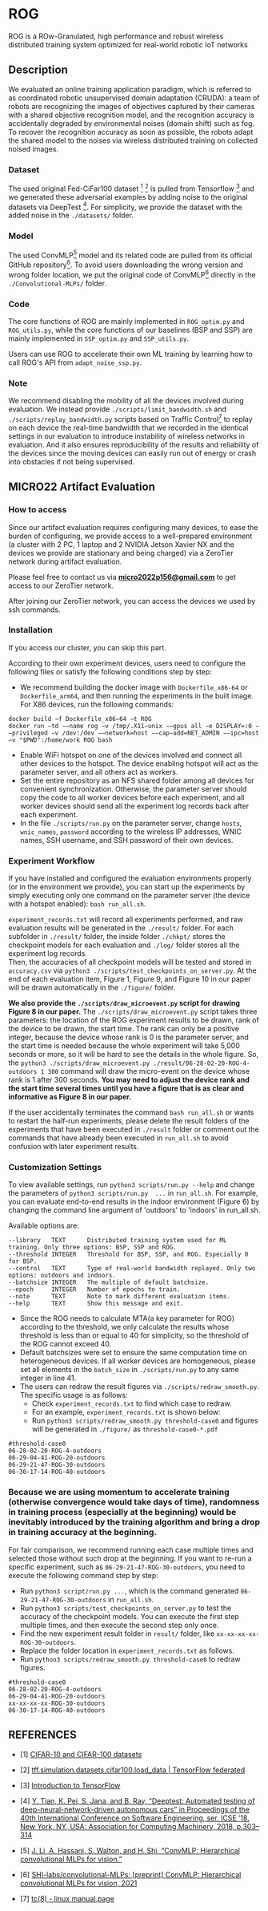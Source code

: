# ROG
ROG is a ROw-Granulated, high performance and robust wireless distributed training system optimized for real-world robotic IoT networks
## Description
We evaluated an online training application paradigm, which is referred to as coordinated robotic unsupervised domain adaptation (CRUDA): a team of robots are recognizing the images of objectives captured by their cameras with a shared objective recognition model, and the recognition accuracy is accidentally degraded by environmental noises (domain shift) such as fog.
To recover the recognition accuracy as soon as possible, the robots adapt the shared model to the noises via wireless distributed training on collected noised images.
### Dataset
The used original Fed-CiFar100 dataset [<sup>1</sup>](#CIFAR-100) [<sup>2</sup>](#cifar100.load_data) is pulled from Tensorflow [<sup>3</sup>](#TensorFlow) and we generated these adversarial examples by adding noise to the original datasets via DeepTest [<sup>4</sup>](#DeepTest).
For simplicity, we provide the dataset with the added noise in the `./datasets/` folder.
### Model
The used ConvMLP[<sup>5</sup>](#ConvMLP-paper) model and its related code are pulled from its official GitHub repository[<sup>6</sup>](#ConvMLP). 
To avoid users downloading the wrong version and wrong folder location, we put the original code of ConvMLP[<sup>6</sup>](#ConvMLP) directly in the `./Convolutional-MLPs/` folder.
### Code
The core functions of ROG are mainly implemented in `ROG_optim.py` and `ROG_utils.py`, while the core functions of our baselines (BSP and SSP) are mainly implemented in `SSP_optim.py` and `SSP_utils.py`.

Users can use ROG to accelerate their own ML training by learning how to call ROG's API from `adapt_noise_ssp.py`.
### Note
We recommend disabling the mobility of all the devices involved during evaluation. We instead provide `./scripts/limit_bandwidth.sh` and `./scripts/replay_bandwidth.py` scripts based on Traffic Control[<sup>7</sup>](#tc) to replay on each device the real-time bandwidth that we recorded in the identical settings in our evaluation to introduce instability of wireless networks in evaluation.
And it also ensures reproducibility of the results and reliability of the devices since the moving devices can easily run out of energy or crash into obstacles if not being supervised.
## MICRO22 Artifact Evaluation 
### How to access
Since our artifact evaluation requires configuring many devices, to ease the burden of configuring, we provide access to a well-prepared environment (a cluster with 2 PC, 1 laptop and 2 NVIDIA Jetson Xavier NX and the devices we provide
are stationary and being charged) via a ZeroTier network during artifact evaluation. 

Please feel free to contact us via **micro2022p156@gmail.com** to get access to our ZeroTier network. 

After joining our ZeroTier network, you can access the devices we used by ssh commands.

### Installation
If you access our cluster, you can skip this part.

According to their own experiment devices, users need to configure the following files or satisfy the following conditions step by step:
-   We recommend building the docker image with `Dockerfile_x86-64` or `Dockerfile_arm64`, and then running the experiments in the built image.
For X86 devices, run the following commands:
```
docker build −f Dockerfile_x86−64 −t ROG
docker run −td −−name rog −v /tmp/.X11−unix −−gpus all −e DISPLAY=:0 −−privileged −v /dev:/dev −−network=host −−cap−add=NET_ADMIN −−ipc=host −v "$PWD":/home/work ROG bash
```
-   Enable WiFi hotspot on one of the devices involved and connect all other devices to the hotspot. The device
enabling hotspot will act as the parameter server, and all others act as workers.
-   Set the entire repository as an NFS shared folder among all devices for convenient synchronization. Otherwise, the parameter server should copy the code to all worker devices before each experiment, and all worker devices should send all the experiment log records back after each experiment.
-   In the file `./scripts/run.py` on the parameter server, change `hosts`, `wnic_names`, `password` according to the wireless IP addresses, WNIC names, SSH username, and SSH password of their own devices. 

### Experiment Workflow
If you have installed and configured the evaluation environments properly (or in the environment we provide), you can start up the experiments by simply executing only one command on the parameter server (the device with a hotspot
enabled): `bash run_all.sh`.

`experiment_records.txt` will record all experiments performed, and raw evaluation results will be generated in the `./result/` folder.
For each subfolder in `./result/` folder, the inside folder `./chkpt/` stores the checkpoint models for each evaluation and `./log/` folder stores all the experiment log records.  
Then, the accuracies of all checkpoint models will be tested and stored in `accuracy.csv` via `python3 ./scripts/test_checkpoints_on_server.py`.
At the end of each evaluation item, Figure 1, Figure 9, and Figure 10 in our paper will be drawn automatically in the `./figure/` folder.

**We also provide the `./scripts/draw_microevent.py` script for drawing Figure 8 in our paper.**
The `./scripts/draw_microevent.py` script takes three parameters: the location of the ROG experiment results to be drawn, rank of the device to be drawn, the start time.
The rank can only be a positive integer, because the device whose rank is 0 is the parameter server, and the start time is needed because the whole experiment will take 5,000 seconds or more, so it will be hard to see the details in the whole figure.
So, the `python3 ./scripts/draw_microevent.py ./result/06-28-02-20-ROG-4-outdoors 1 300` command
will draw the micro-event on the device whose rank is 1 after 300 seconds.
**You may need to adjust the device rank and the start time several times until you have a figure that is as clear and informative as Figure 8 in our paper.**

If the user accidentally terminates the command `bash run_all.sh` or wants to restart the half-run experiments, please delete the result folders of the experiments that have been executed in `./result` folder or comment out the commands that have already been executed in `run_all.sh` to avoid confusion with later experiment results.
### Customization Settings
To view available settings, run `python3 scripts/run.py --help` and change the parameters of `python3 scripts/run.py  ...` in `run_all.sh`. For example, you can evaluate end-to-end results in the indoor environment (Figure 6) by changing the command line argument of 'outdoors' to 'indoors' in run_all.sh.

Available options are:

```
--library   TEXT      Distributed training system used for ML training. Only three options: BSP, SSP and ROG.
--threshold INTEGER   Threshold for BSP, SSP, and ROG. Especially 0 for BSP.
--control   TEXT      Type of real-world bandwidth replayed. Only two options: outdoors and indoors.
--batchsize INTEGER   The multiple of default batchsize. 
--epoch     INTEGER   Number of epochs to train.
--note      TEXT      Note to mark different evaluation items.
--help      TEXT      Show this message and exit.
```  
-  Since the ROG needs to calculate MTA(a key parameter for ROG) according to the threshold, we only calculate the results whose threshold is less than or equal to 40 for simplicity, so the threshold of the ROG cannot exceed 40.
-  Default batchsizes were set to ensure the same computation time on heterogeneous devices. If all worker devices are homogeneous, please set all elements in the `batch_size` in `./scripts/run.py` to any same integer in line 41.
- The users can redraw the result figures via `./scripts/redraw_smooth.py`. The specific usage is as follows:
  - Check `experiment_records.txt` to find which case to redraw. 
  - For an example, `experiment_records.txt` is shown below:
  - Run `python3 scripts/redraw_smooth.py threshold-case0` and figures will be generated in `./figure/` as `threshold-case0-*.pdf`
```
#threshold-case0
06-28-02-20-ROG-4-outdoors
06-29-04-41-ROG-20-outdoors
06-29-21-47-ROG-30-outdoors
06-30-17-14-ROG-40-outdoors
```
### **Because we are using momentum to accelerate training (otherwise convergence would take days of time), randomness in training process (especially at the beginning) would be inevitably introduced by the training algorithm and bring a drop in training accuracy at the beginning.**
For fair comparison, we recommend running each case multiple times and selected those without such drop at the beginning.
If you want to re-run a specific experiment, such as `06-29-21-47-ROG-30-outdoors`, you need to execute the following command step by step:
- Run `python3 script/run.py ...`, which is the command generated `06-29-21-47-ROG-30-outdoors` in `run_all.sh`.
- Run `python3 scripts/test_checkpoints_on_server.py` to test the accuracy of the checkpoint models.
You can execute the first step multiple times, and then execute the second step only once.
- Find the new experiment result folder in `result/` folder, like `xx-xx-xx-xx-ROG-30-outdoors`.
- Replace the folder location in `experiment_records.txt` as follows.
- Run `python3 scripts/redraw_smooth.py threshold-case0` to redraw figures.
```
#threshold-case0
06-28-02-20-ROG-4-outdoors
06-29-04-41-ROG-20-outdoors
xx-xx-xx-xx-ROG-30-outdoors
06-30-17-14-ROG-40-outdoors
```

## REFERENCES

<div id="CIFAR-100"></div>

- [1] [CIFAR-10 and CIFAR-100 datasets](https://www.cs.toronto.edu/~kriz/cifar.html)


<div id="cifar100.load_data"></div>

- [2] [tff.simulation.datasets.cifar100.load_data | TensorFlow federated](https://www.tensorflow.org/federated/api_docs/python/tff/simulation/datasets/cifar100/load_data)

<div id="TensorFlow"></div>

- [3] [Introduction to TensorFlow](https://tensorflow.google.cn/learn)

<div id="DeepTest"></div>

- [4] [Y. Tian, K. Pei, S. Jana, and B. Ray, “Deeptest: Automated testing of deep-neural-network-driven autonomous cars” in Proceedings of the 40th International Conference on Software Engineering, ser. ICSE ’18. New York, NY, USA: Association for Computing Machinery, 2018, p.303–314](https://doi.org/10.1145/3180155.3180220)

<div id="ConvMLP-paper"></div>

- [5] [J. Li, A. Hassani, S. Walton, and H. Shi, “ConvMLP: Hierarchical convolutional MLPs for vision.”](http://arxiv.org/abs/2109.04454)

<div id="ConvMLP"></div>

- [6] [SHI-labs/convolutional-MLPs: [preprint] ConvMLP: Hierarchical convolutional MLPs for vision, 2021](https://github.com/SHI-Labs/Convolutional-MLPs)

<div id="tc"></div>

- [7] [tc(8) - linux manual page](https://man7.org/linux/man-pages/man8/tc.8.html)

